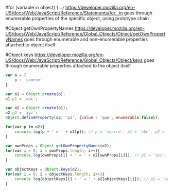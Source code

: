 #for (variable in object) {...}
https://developer.mozilla.org/en-US/docs/Web/JavaScript/Reference/Statements/for...in
goes through enumerable properties of the specific object, using prototype chain

#Object.getOwnPropertyNames
https://developer.mozilla.org/en-US/docs/Web/JavaScript/Reference/Global_Objects/Object/getOwnPropertyNames
goes through enumerable and non-enumerable properties attached to object itself

#Object.keys
https://developer.mozilla.org/en-US/docs/Web/JavaScript/Reference/Global_Objects/Object/keys
goes through enumerable properties attached to the object itself

```javascript
var o = {
    p : 'source'
}

var o1 = Object.create(o);
o1.p1 = 'abc';

var o2 = Object.create(o1);
o2.p2 = 'xyz';
Object.defineProperty(o2, 'p3', {value : 'qwe', enumerable:false});

for(var p in o2){
    console.log(p + ' = ' + o2[p]); // p = 'source', p1 = 'abc', p2 = 'xyz'
}

var ownProps = Object.getOwnPropertyNames(o2);
for(var i = 0; i < ownProps.length; i++){
    console.log(ownProps[i] + ' = ' + o2[ownProps[i]]); // p2 = 'xyz', p3='qwe'
}

var objectKeys = Object.keys(o2);
for(var i = 0; i < objectKeys.length; i++){
    console.log(objectKeys[i] + ' = ' + o2[objectKeys[i]]); // p2 = 'xyz'
}
```


